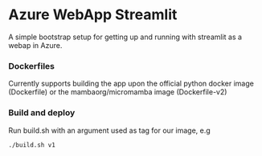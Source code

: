 # Azure WebApp Streamlit

A simple bootstrap setup for getting up and running with streamlit as a webap in Azure.

### Dockerfiles

Currently supports building the app upon the official python docker image (Dockerfile) or the mambaorg/micromamba image (Dockerfile-v2)

### Build and deploy

Run build.sh with an argument used as tag for our image, e.g

```
./build.sh v1
```
